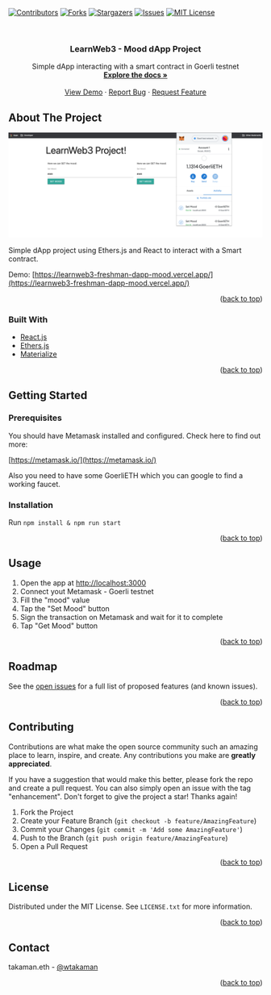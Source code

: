 <div id="top"></div>


[![Contributors][contributors-shield]][contributors-url]
[![Forks][forks-shield]][forks-url]
[![Stargazers][stars-shield]][stars-url]
[![Issues][issues-shield]][issues-url]
[![MIT License][license-shield]][license-url]



<!-- PROJECT LOGO -->
<br />
<div >

<h3 align="center">LearnWeb3 - Mood dApp Project</h3>

  <p align="center">
    Simple dApp interacting with a smart contract in Goerli testnet
    <br />
    <a href="https://github.com/wtakaman/learnweb3-freshman-dapp-mood"><strong>Explore the docs »</strong></a>
    <br />
    <br />
    <a href="https://github.com/wtakaman/learnweb3-freshman-dapp-mood">View Demo</a>
    ·
    <a href="https://github.com/wtakaman/learnweb3-freshman-dapp-mood/issues">Report Bug</a>
    ·
    <a href="https://github.com/wtakaman/learnweb3-freshman-dapp-mood/issues">Request Feature</a>
  </p>
</div>



<!-- ABOUT THE PROJECT -->
## About The Project

![Product Name Screen Shot](./public/img/mood-screenshot.png)

Simple dApp project using Ethers.js and React to interact with a Smart contract.

Demo: [https://learnweb3-freshman-dapp-mood.vercel.app/](https://learnweb3-freshman-dapp-mood.vercel.app/)


<p align="right">(<a href="#top">back to top</a>)</p>


### Built With

* [React.js](https://reactjs.org/)
* [Ethers.js](https://docs.ethers.io/v5/)
* [Materialize](https://materializecss.com)

<p align="right">(<a href="#top">back to top</a>)</p>



<!-- GETTING STARTED -->
## Getting Started

### Prerequisites
You should have Metamask installed and configured. Check here to find out more:

[https://metamask.io/](https://metamask.io/)

Also you need to have some GoerliETH which you can google to find a working faucet.

### Installation
Run `npm install & npm run start` 

<p align="right">(<a href="#top">back to top</a>)</p>


<!-- USAGE EXAMPLES -->
## Usage
1. Open the app at [http://localhost:3000](http://localhost:3000)
2. Connect yout Metamask - Goerli testnet
3. Fill the "mood" value
4. Tap the "Set Mood" button
5. Sign the transaction on Metamask and wait for it to complete
6. Tap "Get Mood" button

<p align="right">(<a href="#top">back to top</a>)</p>



<!-- ROADMAP -->
## Roadmap
See the [open issues](https://github.com/wtakaman/learnweb3-freshman-dapp-mood/issues) for a full list of proposed features (and known issues).

<p align="right">(<a href="#top">back to top</a>)</p>


<!-- CONTRIBUTING -->
## Contributing
Contributions are what make the open source community such an amazing place to learn, inspire, and create. Any contributions you make are **greatly appreciated**.

If you have a suggestion that would make this better, please fork the repo and create a pull request. You can also simply open an issue with the tag "enhancement".
Don't forget to give the project a star! Thanks again!

1. Fork the Project
2. Create your Feature Branch (`git checkout -b feature/AmazingFeature`)
3. Commit your Changes (`git commit -m 'Add some AmazingFeature'`)
4. Push to the Branch (`git push origin feature/AmazingFeature`)
5. Open a Pull Request

<p align="right">(<a href="#top">back to top</a>)</p>

<!-- LICENSE -->
## License

Distributed under the MIT License. See `LICENSE.txt` for more information.

<p align="right">(<a href="#top">back to top</a>)</p>

<!-- CONTACT -->
## Contact

takaman.eth - [@wtakaman](https://twitter.com/wtakaman) 

<p align="right">(<a href="#top">back to top</a>)</p>


<!-- MARKDOWN LINKS & IMAGES -->
<!-- https://www.markdownguide.org/basic-syntax/#reference-style-links -->
[contributors-shield]: https://img.shields.io/github/contributors/wtakaman/learnweb3-freshman-dapp-mood.svg?style=for-the-badge
[contributors-url]: https://github.com/wtakaman/learnweb3-freshman-dapp-mood/graphs/contributors
[forks-shield]: https://img.shields.io/github/forks/wtakaman/learnweb3-freshman-dapp-mood.svg?style=for-the-badge
[forks-url]: https://github.com/wtakaman/learnweb3-freshman-dapp-mood/network/members
[stars-shield]: https://img.shields.io/github/stars/wtakaman/learnweb3-freshman-dapp-mood.svg?style=for-the-badge
[stars-url]: https://github.com/wtakaman/learnweb3-freshman-dapp-mood/stargazers
[issues-shield]: https://img.shields.io/github/issues/wtakaman/learnweb3-freshman-dapp-mood.svg?style=for-the-badge
[issues-url]: https://github.com/wtakaman/learnweb3-freshman-dapp-mood/issues
[license-shield]: https://img.shields.io/github/license/wtakaman/learnweb3-freshman-dapp-mood.svg?style=for-the-badge
[license-url]: https://github.com/wtakaman/learnweb3-freshman-dapp-mood/blob/master/LICENSE.txt
[product-screenshot]: images/screenshot.png

